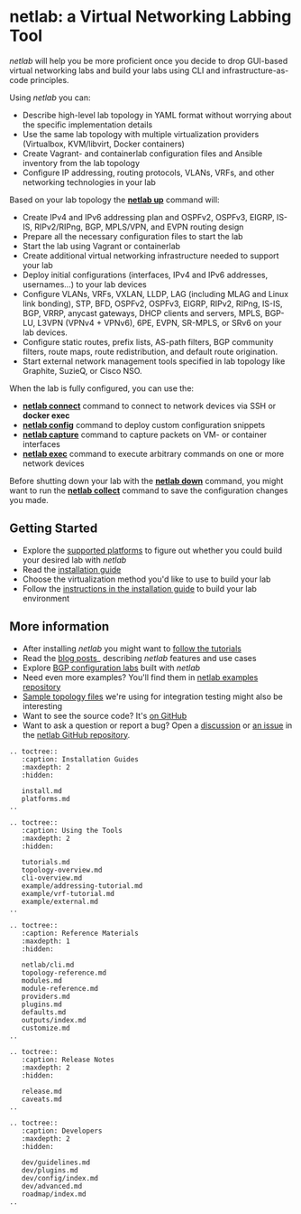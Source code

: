 # netlab: a Virtual Networking Labbing Tool

*netlab* will help you be more proficient once you decide to drop GUI-based virtual networking labs and build your labs using CLI and infrastructure-as-code principles.

Using *netlab* you can:

* Describe high-level lab topology in YAML format without worrying about the specific implementation details
* Use the same lab topology with multiple virtualization providers (Virtualbox, KVM/libvirt, Docker containers)
* Create Vagrant- and containerlab configuration files and Ansible inventory from the lab topology
* Configure IP addressing, routing protocols, VLANs, VRFs, and other networking technologies in your lab

Based on your lab topology the **[netlab up](netlab/up.md)** command will:

* Create IPv4 and IPv6 addressing plan and OSPFv2, OSPFv3, EIGRP, IS-IS, RIPv2/RIPng, BGP, MPLS/VPN, and EVPN routing design
* Prepare all the necessary configuration files to start the lab
* Start the lab using Vagrant or containerlab
* Create additional virtual networking infrastructure needed to support your lab
* Deploy initial configurations (interfaces, IPv4 and IPv6 addresses, usernames...) to your lab devices
* Configure VLANs, VRFs, VXLAN, LLDP, LAG (including MLAG and Linux link bonding), STP, BFD, OSPFv2, OSPFv3, EIGRP, RIPv2, RIPng, IS-IS, BGP, VRRP, anycast gateways, DHCP clients and servers, MPLS, BGP-LU, L3VPN (VPNv4 + VPNv6), 6PE, EVPN, SR-MPLS, or SRv6 on your lab devices.
* Configure static routes, prefix lists, AS-path filters, BGP community filters, route maps, route redistribution, and default route origination.
* Start external network management tools specified in lab topology like Graphite, SuzieQ, or Cisco NSO.

When the lab is fully configured, you can use the:

* **[netlab connect](netlab-connect)** command to connect to network devices via SSH or **docker exec**
* **[netlab config](netlab-config)** command to deploy custom configuration snippets
* **[netlab capture](netlab-capture)** command to capture packets on VM- or container interfaces
* **[netlab exec](netlab-exec)** command to execute arbitrary commands on one or more network devices

Before shutting down your lab with the **[netlab down](netlab/down.md)** command, you might want to run the **[netlab collect](netlab/collect.md)** command to save the configuration changes you made.

## Getting Started

* Explore the [supported platforms](platforms.md) to figure out whether you could build your desired lab with *netlab*
* Read the [installation guide](install.md)
* Choose the virtualization method you'd like to use to build your lab
* Follow the [instructions in the installation guide](lab) to build your lab environment

More information
----------------
* After installing *netlab* you might want to [follow the tutorials](tutorials.md)
* Read the [blog posts](https://blog.ipspace.net/tag/netlab.html)_ describing *netlab* features and use cases
* Explore [BGP configuration labs](https://bgplabs.net) built with *netlab*
* Need even more examples? You'll find them in  [netlab examples repository](https://github.com/ipspace/netlab-examples)
* [Sample topology files](https://github.com/ipspace/netlab/tree/dev/tests/integration) we're using for integration testing might also be interesting
* Want to see the source code? It's [on GitHub](https://github.com/ipspace/netlab)
* Want to ask a question or report a bug? Open a [discussion](https://github.com/ipspace/netlab/discussions) or [an issue](https://github.com/ipspace/netlab/issues) in the [netlab GitHub repository](https://github.com/ipspace/netlab).

```eval_rst
.. toctree::
   :caption: Installation Guides
   :maxdepth: 2
   :hidden:

   install.md
   platforms.md
..
```

```eval_rst
.. toctree::
   :caption: Using the Tools
   :maxdepth: 2
   :hidden:

   tutorials.md
   topology-overview.md
   cli-overview.md
   example/addressing-tutorial.md
   example/vrf-tutorial.md
   example/external.md
..
```

```eval_rst
.. toctree::
   :caption: Reference Materials
   :maxdepth: 1
   :hidden:

   netlab/cli.md
   topology-reference.md
   modules.md
   module-reference.md
   providers.md
   plugins.md
   defaults.md
   outputs/index.md
   customize.md
..
```

```eval_rst
.. toctree::
   :caption: Release Notes
   :maxdepth: 2
   :hidden:

   release.md
   caveats.md
..
```

```eval_rst
.. toctree::
   :caption: Developers
   :maxdepth: 2
   :hidden:

   dev/guidelines.md
   dev/plugins.md
   dev/config/index.md
   dev/advanced.md
   roadmap/index.md
..
```
